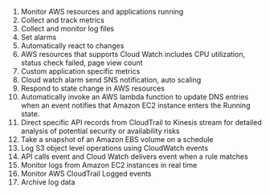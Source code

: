 1. Monitor AWS resources and applications running
2. Collect and track metrics
3. Collect and monitor log files
4. Set alarms 
5. Automatically react to changes 
6. AWS resources that supports Cloud Watch includes CPU utilization, status check failed, page view count
7. Custom application specific metrics 
8. Cloud watch alarm send SNS notification, auto scaling
9. Respond to state change in AWS resources
10. Automatically invoke an AWS lambda function to update DNS entries when an event notifies that Amazon EC2 instance enters the Running state.
11. Direct specific API records from CloudTrail to Kinesis stream for detailed analysis of potential security or availability risks
12. Take a snapshot of an Amazon EBS volume on a schedule
13. Log S3 object level operations using CloudWatch events 
14. API calls event and Cloud Watch delivers event when a rule matches
15. Monitor logs from Amazon EC2 instances in real time 
16. Monitor AWS CloudTrail Logged events 
17. Archive log data 
